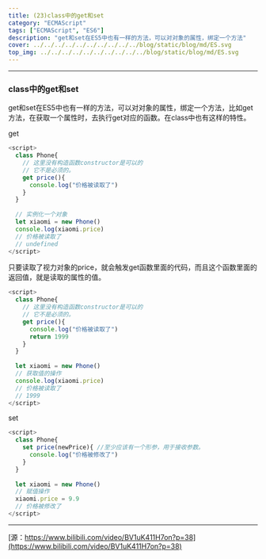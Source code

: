 ```yaml
---
title: (23)class中的get和set
category: "ECMAScript"
tags: ["ECMAScript", "ES6"]
description: "get和set在ES5中也有一样的方法，可以对对象的属性，绑定一个方法"
cover: ../../../../../../../../../../blog/static/blog/md/ES.svg
top_img: ../../../../../../../../../../blog/static/blog/md/ES.svg
---
```


***

### class中的get和set

get和set在ES5中也有一样的方法，可以对对象的属性，绑定一个方法，比如get方法，在获取一个属性时，去执行get对应的函数。在class中也有这样的特性。

get

```js es6
<script>
  class Phone{
    // 这里没有构造函数constructor是可以的
    // 它不是必须的。
    get price(){
      console.log("价格被读取了")
    }
  }
  
  // 实例化一个对象
  let xiaomi = new Phone()
  console.log(xiaomi.price)
  // 价格被读取了
  // undefined
</script>
```

只要读取了视力对象的price，就会触发get函数里面的代码，而且这个函数里面的返回值，就是读取的属性的值。

```js es6
<script>
  class Phone{
    // 这里没有构造函数constructor是可以的
    // 它不是必须的。
    get price(){
      console.log("价格被读取了")
      return 1999
    }
  }
  
  let xiaomi = new Phone()
  // 获取值的操作
  console.log(xiaomi.price)
  // 价格被读取了
  // 1999
</script>
```

set

```js es6
<script>
  class Phone{
    set price(newPrice){ //至少应该有一个形参，用于接收参数。
      console.log("价格被修改了")
    }
  }
  
  let xiaomi = new Phone()
  // 赋值操作
  xiaomi.price = 9.9 
  // 价格被修改了
</script>
```

***

[源：https://www.bilibili.com/video/BV1uK411H7on?p=38](https://www.bilibili.com/video/BV1uK411H7on?p=38)
